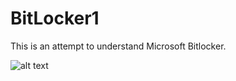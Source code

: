 # BitLocker1

This is an attempt to understand Microsoft Bitlocker.

![alt text](https://www.hungerford.tech/wp-content/uploads/2023/04/bitlocker-managed-it-services.jpg)
